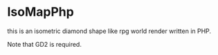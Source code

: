 IsoMapPhp
=============

this is an isometric diamond shape like rpg world render written in PHP.

Note that GD2 is required.